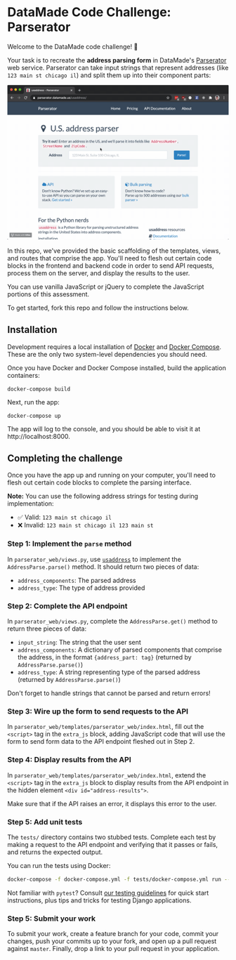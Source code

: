 # DataMade Code Challenge: Parserator

Welcome to the DataMade code challenge! 👋

Your task is to recreate the **address parsing form** in DataMade's
[Parserator](https://parserator.datamade.us) web service. Parserator can take
input strings that represent addresses (like `123 main st chicago il`)
and split them up into their component parts:

![Example of Parserator parsing the string "123 main st chicago il"](images/usaddress.gif)

In this repo, we've provided the basic scaffolding of the templates, views, and
routes that comprise the app. You'll need to flesh out certain code blocks in
the frontend and backend code in order to send API requests, process them on
the server, and display the results to the user.

You can use vanilla JavaScript or jQuery to complete the JavaScript portions of
this assessment.

To get started, fork this repo and follow the instructions below.

## Installation

Development requires a local installation of [Docker](https://docs.docker.com/install/)
and [Docker Compose](https://docs.docker.com/compose/install/). These are the
only two system-level dependencies you should need.

Once you have Docker and Docker Compose installed, build the application containers:

```
docker-compose build
```

Next, run the app:

```
docker-compose up
```

The app will log to the console, and you should be able to visit it at http://localhost:8000.

## Completing the challenge

Once you have the app up and running on your computer, you'll need to flesh out
certain code blocks to complete the parsing interface.

**Note:** You can use the following address strings for testing during implementation:

- ✅ Valid: `123 main st chicago il`
- ❌ Invalid: `123 main st chicago il 123 main st`

### Step 1: Implement the `parse` method

In `parserator_web/views.py`, use [`usaddress`](https://github.com/datamade/usaddress)
to implement the `AddressParse.parse()` method. It should return two pieces of
data:

- `address_components`: The parsed address
- `address_type`: The type of address provided

### Step 2: Complete the API endpoint

In `parserator_web/views.py`, complete the `AddressParse.get()` method to return
three pieces of data:

- `input_string`: The string that the user sent
- `address_components`: A dictionary of parsed components that comprise the address,
   in the format `{address_part: tag}` (returned by `AddressParse.parse()`)
- `address_type`: A string representing type of the parsed address (returned by `AddressParse.parse()`)

Don't forget to handle strings that cannot be parsed and return errors!

### Step 3: Wire up the form to send requests to the API

In `parserator_web/templates/parserator_web/index.html`, fill out the `<script>`
tag in the `extra_js` block, adding JavaScript code that will use the form
to send form data to the API endpoint fleshed out in Step 2.

### Step 4: Display results from the API

In `parserator_web/templates/parserator_web/index.html`, extend the `<script>`
tag in the `extra_js` block to display results from the API endpoint in the
hidden element `<div id="address-results">`.

Make sure that if the API raises an error, it displays this error to the user.

### Step 5: Add unit tests

The `tests/` directory contains two stubbed tests. Complete each test by making
a request to the API endpoint and verifying that it passes or fails, and
returns the expected output.

You can run the tests using Docker:

```bash
docker-compose -f docker-compose.yml -f tests/docker-compose.yml run --rm app
```

Not familiar with `pytest`? Consult [our testing guidelines](https://github.com/datamade/testing-guidelines)
for quick start instructions, plus tips and tricks for testing Django
applications.

### Step 5: Submit your work

To submit your work, create a feature branch for your code, commit your changes,
push your commits up to your fork, and open up a pull request against `master`.
Finally, drop a link to your pull request in your application.
